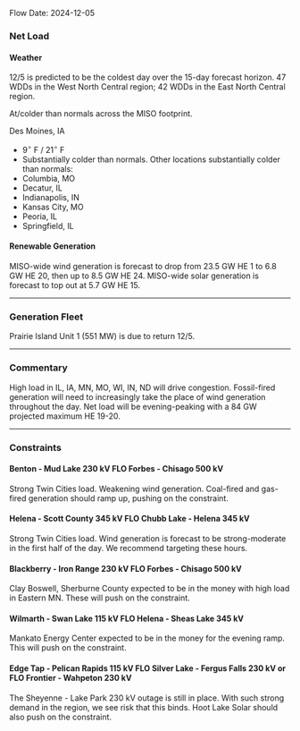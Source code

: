 Flow Date: 2024-12-05
### Net Load
#### Weather
12/5 is predicted to be the coldest day over the 15-day forecast horizon. 47 WDDs in the West North Central region; 42 WDDs in the East North Central region.

At/colder than normals across the MISO footprint.

Des Moines, IA
- $9^\circ$ F / $21^\circ$ F
- Substantially colder than normals.
Other locations substantially colder than normals:
- Columbia, MO
- Decatur, IL
- Indianapolis, IN
- Kansas City, MO
- Peoria, IL
- Springfield, IL
#### Renewable Generation
MISO-wide wind generation is forecast to drop from 23.5 GW HE 1 to 6.8 GW HE 20, then up to 8.5 GW HE 24.
MISO-wide solar generation is forecast to top out at 5.7 GW HE 15.

---
### Generation Fleet
Prairie Island Unit 1 (551 MW) is due to return 12/5.

---
### Commentary
High load in IL, IA, MN, MO, WI, IN, ND will drive congestion. Fossil-fired generation will need to increasingly take the place of wind generation throughout the day. Net load will be evening-peaking with a 84 GW projected maximum HE 19-20.
 
---
### Constraints

#### Benton - Mud Lake 230 kV FLO Forbes - Chisago 500 kV
Strong Twin Cities load. Weakening wind generation. Coal-fired and gas-fired generation should ramp up, pushing on the constraint.
#### Helena - Scott County 345 kV FLO Chubb Lake - Helena 345 kV
Strong Twin Cities load. Wind generation is forecast to be strong-moderate in the first half of the day. We recommend targeting these hours.
#### Blackberry - Iron Range 230 kV FLO Forbes - Chisago 500 kV
Clay Boswell, Sherburne County expected to be in the money with high load in Eastern MN. These will push on the constraint.
#### Wilmarth - Swan Lake 115 kV FLO Helena - Sheas Lake 345 kV
Mankato Energy Center expected to be in the money for the evening ramp. This will push on the constraint.
#### Edge Tap - Pelican Rapids 115 kV FLO Silver Lake - Fergus Falls 230 kV or FLO Frontier - Wahpeton 230 kV
The Sheyenne - Lake Park 230 kV outage is still in place. With such strong demand in the region, we see risk that this binds. Hoot Lake Solar should also push on the constraint.